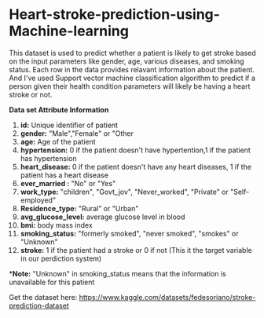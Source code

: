 # Heart-stroke-prediction-using-Machine-learning
This dataset is used to predict whether a patient is likely to get stroke based on the input parameters like gender, age, various diseases, and smoking status. Each row in the data provides relavant information about the patient. And I've used Support vector machine classification algorithm to predict if a person given their health condition parameters will likely be having a heart stroke or not.


**Data set Attribute Information**
1) **id:** Unique identifier of patient
2) **gender:** "Male","Female" or "Other
3) **age:** Age of the patient
4) **hypertension:** 0 if the patient doesn't have hypertention,1 if the patient has hypertension
5) **heart_disease:** 0 if the patient doesn't have any heart diseases, 1 if the patient has a heart disease
6) **ever_married :** "No" or "Yes"
7) **work_type:** "children", "Govt_jov", "Never_worked", "Private" or "Self-employed"
8) **Residence_type:** "Rural" or "Urban"
9) **avg_glucose_level:** average glucose level in blood
10) **bmi:** body mass index
11) **smoking_status:** "formerly smoked", "never smoked", "smokes" or "Unknown"
12) **stroke:** 1 if the patient had a stroke or 0 if not (This it the target variable in our perdiction system) 

***Note:** "Unknown" in smoking_status means that the information is unavailable for this patient

Get the dataset here: https://www.kaggle.com/datasets/fedesoriano/stroke-prediction-dataset
